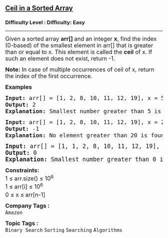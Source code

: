 <h2><a href="https://www.geeksforgeeks.org/problems/ceil-in-a-sorted-array/0">Ceil in a Sorted Array</a></h2><h3>Difficulty Level : Difficulty: Easy</h3><hr><div class="problems_problem_content__Xm_eO"><p><span style="font-size: 18px;">Given a sorted array&nbsp;<strong>arr[]&nbsp;</strong>and an integer&nbsp;<strong>x</strong>, find the index (0-based) of the smallest element in arr[] that is greater than or equal to x. This element is called the&nbsp;<strong>ceil</strong> of x. If such an element does not exist, return -1.</span></p>
<p><span style="font-size: 18px;"><strong>Note:</strong>&nbsp;In case of multiple occurrences of ceil of x, return the index of the first occurrence.</span></p>
<p><strong style="font-size: 18px;">Examples</strong></p>
<pre><span style="font-size: 18px;"><strong>Input: </strong>arr[] = [1, 2, 8, 10, 11, 12, 19], x = 5
<strong>Output: </strong>2<strong>
Explanation: </strong>Smallest number greater than 5 is 8, whose index is 2.</span></pre>
<pre><span style="font-size: 18px;"><strong>Input: </strong>arr[] = [1, 2, 8, 10, 11, 12, 19], x = 20
<strong>Output: </strong>-1<strong>
Explanation: </strong></span><span style="font-size: 18px;">No element greater than 20 is found. So output is -1.</span></pre>
<pre><span style="font-size: 14pt;"><strong>Input: </strong>arr[] = [1, 1, 2, 8, 10, 11, 12, 19], x = 0
<strong>Output: </strong>0<strong>
Explanation: </strong>Smallest number greater than 0 is 1, whose indices are 0 and 1. The index of the first occurrence is 0.</span></pre>
<p><span style="font-size: 18px;"><strong>Constraints:</strong><br>1 ≤ arr.size() ≤ 10<sup>6</sup><br>1 ≤ arr[i] ≤ 10<sup>6</sup><br>0 ≤ x ≤<sup>&nbsp;</sup>arr[n-1]</span></p></div><p><span style=font-size:18px><strong>Company Tags : </strong><br><code>Amazon</code>&nbsp;<br><p><span style=font-size:18px><strong>Topic Tags : </strong><br><code>Binary Search</code>&nbsp;<code>Sorting</code>&nbsp;<code>Searching</code>&nbsp;<code>Algorithms</code>&nbsp;